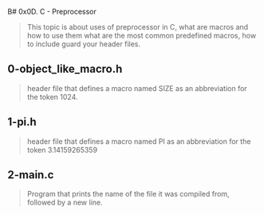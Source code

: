 B# 0x0D. C - Preprocessor
> This topic is about uses of preprocessor in C, what are macros and how to use them
what are the most common predefined macros, how to include guard your header files.


## 0-object_like_macro.h
> header file that defines a macro named SIZE as an abbreviation for the token 1024.

## 1-pi.h
> header file that defines a macro named PI as an abbreviation for the token 3.14159265359

## 2-main.c
> Program that prints the name of the file it was compiled from, followed by a new line.
